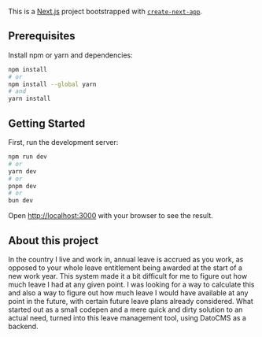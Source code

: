 This is a [Next.js](https://nextjs.org/) project bootstrapped with [`create-next-app`](https://github.com/vercel/next.js/tree/canary/packages/create-next-app).

## Prerequisites

Install npm or yarn and dependencies:

```bash
npm install
# or
npm install --global yarn
# and
yarn install
```

## Getting Started

First, run the development server:

```bash
npm run dev
# or
yarn dev
# or
pnpm dev
# or
bun dev
```

Open [http://localhost:3000](http://localhost:3000) with your browser to see the result.

## About this project

In the country I live and work in, annual leave is accrued as you work, as opposed to your whole leave entitlement being awarded at the start of a new work year. This system made it a bit difficult for me to figure out how much leave I had at any given point. I was looking for a way to calculate this and also a way to figure out how much leave I would have available at any point in the future, with certain future leave plans already considered.
What started out as a small codepen and a mere quick and dirty solution to an actual need, turned into this leave management tool, using DatoCMS as a backend.
